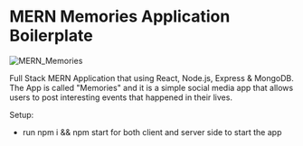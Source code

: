 # MERN Memories Application Boilerplate

![MERN_Memories](https://user-images.githubusercontent.com/47754791/102821836-daf69980-43e8-11eb-8898-a3ed79a32ce7.PNG)

Full Stack MERN Application that using React, Node.js, Express & MongoDB. The App is called "Memories" and it is a simple social media app that allows users to post interesting events that happened in their lives.


Setup:

* run npm i && npm start for both client and server side to start the app
